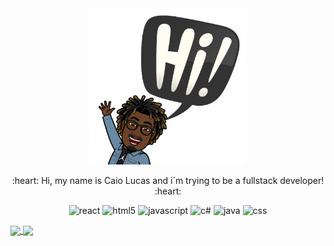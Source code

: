 <div align="center">
<img width="250" heigth="250" src="https://github.com/caiolucass/caiolucass/blob/master/emoticon.jpg"/> 
  <p>:heart: Hi, my name is Caio Lucas and i´m trying to be a fullstack developer! :heart:</p>
</div>

<p align="center"> <img src="https://devicons.github.io/devicon/devicon.git/icons/react/react-original.svg" alt="react" width="20" height="20"/> <img src="https://devicons.github.io/devicon/devicon.git/icons/html5/html5-original.svg" alt="html5" width="20" height="30"/> <img src="https://devicons.github.io/devicon/devicon.git/icons/javascript/javascript-original.svg" alt="javascript" width="30" height="20"/> <img src="https://devicons.github.io/devicon/devicon.git/icons/csharp/csharp-original.svg" alt="c#" width="30" height="20"/> <img src="https://devicons.github.io/devicon/devicon.git/icons/java/java-original.svg" alt="java" width="30" height="20"/> <img src="https://devicons.github.io/devicon/devicon.git/icons/css3/css3-original.svg" alt="css" width="30" height="20"/></p>

<a href="https://github-readme-stats.vercel.app/api?username=caiolucass">
  <img align = "center" src="https://github-readme-stats.vercel.app/api?username=caiolucass&show_icons=true&theme=radical"/>
</a>
<a href="https://github-readme-stats.vercel.app/api/top-langs/?username=caiolucass"/>
  <img align = "center" src="https://github-readme-stats.vercel.app/api/top-langs/?username=caiolucass&layout=compact&theme=radical"/>
</a>





